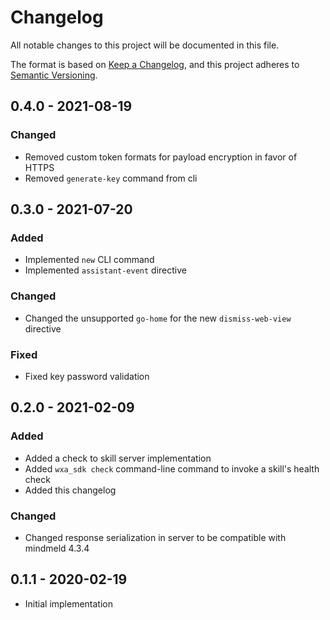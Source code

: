 # Changelog
All notable changes to this project will be documented in this file.

The format is based on [Keep a Changelog](https://keepachangelog.com/en/1.0.0/),
and this project adheres to [Semantic Versioning](https://semver.org/spec/v2.0.0.html).

## 0.4.0 - 2021-08-19

### Changed

- Removed custom token formats for payload encryption in favor of HTTPS
- Removed `generate-key` command from cli

## 0.3.0 - 2021-07-20

### Added

- Implemented `new` CLI command
- Implemented `assistant-event` directive

### Changed

- Changed the unsupported `go-home` for the new `dismiss-web-view` directive

### Fixed

- Fixed key password validation

## 0.2.0 - 2021-02-09

### Added

- Added a check to skill server implementation
- Added `wxa_sdk check` command-line command to invoke a skill's health check
- Added this changelog

### Changed

- Changed response serialization in server to be compatible with mindmeld 4.3.4

## 0.1.1 - 2020-02-19

- Initial implementation
